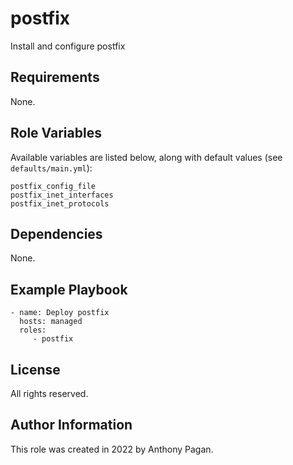 postfix
=========

Install and configure postfix

Requirements
------------

None.

Role Variables
--------------

Available variables are listed below, along with default values (see `defaults/main.yml`):

    postfix_config_file
    postfix_inet_interfaces
    postfix_inet_protocols

Dependencies
------------

None.

Example Playbook
----------------

    - name: Deploy postfix
      hosts: managed
      roles:
         - postfix

License
-------

All rights reserved.

Author Information
------------------

This role was created in 2022 by Anthony Pagan.
